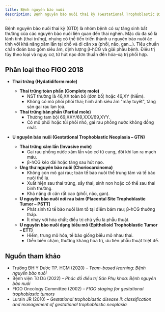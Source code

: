 ```yaml
---
title: Bệnh nguyên bào nuôi
description: Bệnh nguyên bào nuôi thai kỳ (Gestational Trophoblastic Disease – GTD) là một nhóm bệnh lý đặc trưng bởi sự tăng sinh bất thường của tế bào nguyên bào nuôi (lớp tế bào phát triển thành nhau thai), có thể là lành tính hoặc ác tính, với khả năng di căn xa.
---
```


Bệnh nguyên bào nuôi thai kỳ (GTD) là nhóm bệnh có sự tăng sinh bất thường của các nguyên bào nuôi liên quan đến thai nghén. Mặc dù đa số là lành tính (thai trứng), nhưng có thể tiến triển thành u nguyên bào nuôi ác tính với khả năng xâm lấn tại chỗ và di căn xa (phổi, não, gan...). Tiêu chuẩn chẩn đoán bao gồm siêu âm, định lượng β-hCG và giải phẫu bệnh. Điều trị tùy theo loại và nguy cơ, từ hút nạo đơn thuần đến hóa–xạ trị phối hợp.

## Phân loại theo FIGO 2018

- **Thai trứng (Hydatidiform mole)**

  - **Thai trứng toàn phần (Complete mole)**
    - NST thường là 46,XX toàn bố (đơn bố) hoặc 46,XY (hiếm).
    - Không có mô phôi phôi thai; hình ảnh siêu âm "mây tuyết", tăng sản gai rau lan toả.
  - **Thai trứng bán phần (Partial mole)**
    - Thường tam bội 69,XXY/69,XXX/69,XYY.
    - Có mô phôi hoặc túi phôi nhỏ, gai rau phồng nước không đồng nhất.

- **U nguyên bào nuôi (Gestational Trophoblastic Neoplasia – GTN)**
  - **Thai trứng xâm lấn (Invasive mole)**
    - Gai rau phồng nước xâm lấn vào cơ tử cung, đôi khi lan ra mạch máu.
    - β-hCG kéo dài hoặc tăng sau hút nạo.
  - **Ung thư nguyên bào nuôi (Choriocarcinoma)**
    - Không còn mô gai rau; toàn tế bào nuôi thể trung tâm và tế bào nuôi thể lá.
    - Xuất hiện sau thai trứng, sẩy thai, sinh non hoặc có thể sau thai bình thường.
    - Khả năng di căn rất cao (phổi, não, gan).
  - **U nguyên bào nuôi nơi rau bám (Placental Site Trophoblastic Tumor – PSTT)**
    - Phát sinh từ tế bào nuôi làm tổ tại điểm bám rau; β-hCG thường thấp.
    - Ít nhạy với hóa chất; điều trị chủ yếu là phẫu thuật.
  - **U nguyên bào nuôi dạng biểu mô (Epithelioid Trophoblastic Tumor – ETT)**
    - Hiếm, trung mô hóa, tế bào giống biểu mô nhau thai.
    - Diễn biến chậm, thường kháng hóa trị, ưu tiên phẫu thuật triệt để.

## Nguồn tham khảo

- Trường ĐH Y Dược TP. HCM (2020) – _Team-based learning: Bệnh nguyên bào nuôi_
- Bệnh viện Từ Dũ (2022) – _Phác đồ điều trị Sản Phụ khoa: Bệnh nguyên bào nuôi_
- FIGO Oncology Committee (2002) – _FIGO staging for gestational trophoblastic tumors_
- Lurain JR (2010) – _Gestational trophoblastic disease II: classification and management of gestational trophoblastic neoplasia_
